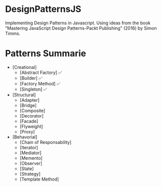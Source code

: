 # DesignPatternsJS

Implementing Design Patterns in Javascript. Using ideas from the book "Mastering JavaScript Design Patterns-Packt Publishing" (2016) by Simon Timms.

# Patterns Summarie
- [Creational]
    - [Abstract Factory] :white_check_mark:
    - [Builder] :white_check_mark:
    - [Factory Method] :white_check_mark:
    - [Singleton] :white_check_mark:
- [Structural]
    - [Adapter]
    - [Bridge]
    - [Composite]
    - [Decorator]
    - [Facade]
    - [Flyweight]
    - [Proxy]
- [Behavorial]
    - [Chain of Responsability]
    - [Iterator]
    - [Mediator]
    - [Memento]
    - [Observer]
    - [State]
    - [Strategy]
    - [Template Method]
